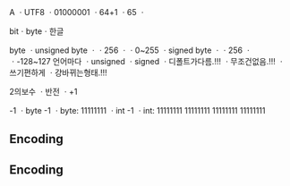 A
ㆍUTF8
ㆍ01000001
ㆍ64+1
ㆍ65
ㆍ


bitㆍbyteㆍ한글


byte
ㆍunsigned byte
ㆍㆍ256
ㆍㆍ0~255
ㆍsigned byte
ㆍㆍ256
ㆍㆍ-128~127
언어마다
ㆍunsigned
ㆍsigned
ㆍ디폴트가다름.!!!
ㆍ무조건없음.!!!
ㆍ쓰기편하게
ㆍ걍바뀌는형태.!!!


2의보수
ㆍ반전
ㆍ+1

-1
ㆍbyte -1
ㆍbyte: 11111111
ㆍint -1
ㆍint: 11111111 11111111 11111111 11111111 




## Encoding
Encoding
- 